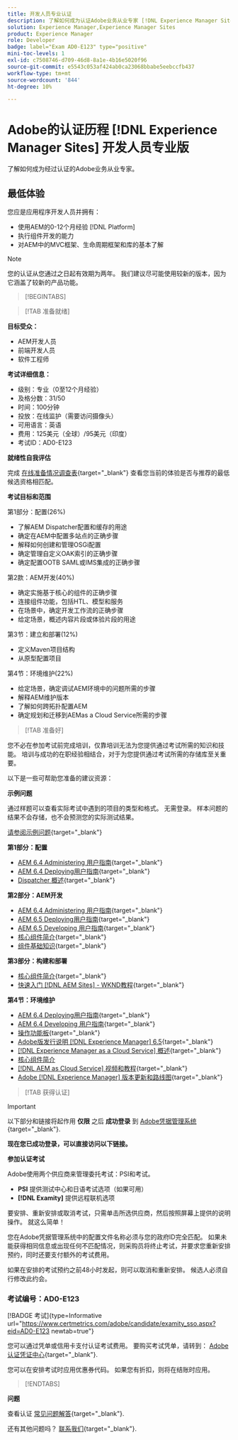```yaml
---
title: 开发人员专业认证
description: 了解如何成为认证Adobe业务从业专家 [!DNL Experience Manager Sites].
solution: Experience Manager,Experience Manager Sites
product: Experience Manager
role: Developer
badge: label="Exam AD0-E123" type="positive"
mini-toc-levels: 1
exl-id: c7508746-d709-46d8-8a1e-4b16e5020f96
source-git-commit: e5543c053af424ab0ca23068bbabe5eebccfb437
workflow-type: tm+mt
source-wordcount: '844'
ht-degree: 10%

---
```


# Adobe的认证历程 [!DNL Experience Manager Sites] 开发人员专业版

了解如何成为经过认证的Adobe业务从业专家。

## 最低体验

您应是应用程序开发人员并拥有：

* 使用AEM的0-12个月经验 [!DNL Platform]
* 执行组件开发的能力
* 对AEM中的MVC框架、生命周期框架和库的基本了解

>[!NOTE]
>
>您的认证从您通过之日起有效期为两年。 我们建议尽可能使用较新的版本，因为它涵盖了较新的产品功能。

>[!BEGINTABS]

>[!TAB 准备就绪]

**目标受众：**

* AEM开发人员
* 前端开发人员
* 软件工程师

**考试详细信息：**

* 级别：专业（0至12个月经验）
* 及格分数：31/50
* 时间：100分钟
* 投放：在线监护（需要访问摄像头）
* 可用语言：英语
* 费用：125美元（全球）/95美元（印度）
* 考试ID：AD0-E123

**就绪性自我评估**

完成 [在线准备情况调查表](https://scorpion.caveon.com/launchpad/ad-q-e123-readiness-questionnaire-for-adobe-experience-manager-sites-developer-professional-exam){target="_blank"} 查看您当前的体验是否与推荐的最低候选资格相匹配。

**考试目标和范围**

第1部分：配置(26%)

* 了解AEM Dispatcher配置和缓存的用途
* 确定在AEM中配置多站点的正确步骤
* 解释如何创建和管理OSGi配置
* 确定管理自定义OAK索引的正确步骤
* 确定配置OOTB SAML或IMS集成的正确步骤

第2款：AEM开发(40%)

* 确定实施基于核心的组件的正确步骤
* 连接组件功能，包括HTL、模型和服务
* 在场景中，确定开发工作流的正确步骤
* 给定场景，概述内容片段或体验片段的用途

第3节：建立和部署(12%)

* 定义Maven项目结构
* 从原型配置项目

第4节：环境维护(22%)

* 给定场景，确定调试AEM环境中的问题所需的步骤
* 解释AEM维护版本
* 了解如何跨拓扑配置AEM
* 确定规划和迁移到AEMas a Cloud Service所需的步骤

>[!TAB 准备好]

您不必在参加考试前完成培训，仅靠培训无法为您提供通过考试所需的知识和技能。 培训与成功的在职经验相结合，对于为您提供通过考试所需的存储库至关重要。

以下是一些可帮助您准备的建议资源：

**示例问题**

通过样题可以查看实际考试中遇到的项目的类型和格式。 无需登录。 样本问题的结果不会存储，也不会预测您的实际测试结果。

[请参阅示例问题](https://scorpion.caveon.com/launchpad/ad3-e123-adobe-experience-manager-sites-developer-professional-sample-questions){target="_blank"}

**第1部分：配置**

* [AEM 6.4 Administering 用户指南](https://experienceleague.adobe.com/docs/experience-manager-64/administering/home.html){target="_blank"}
* [AEM 6.4 Deploying用户指南](https://experienceleague.adobe.com/docs/experience-manager-64/deploying/home.html){target="_blank"}
* [Dispatcher 概述](https://experienceleague.adobe.com/docs/experience-manager-dispatcher/using/dispatcher.html){target="_blank"}

**第2部分：AEM开发**

* [AEM 6.4 Administering 用户指南](https://experienceleague.adobe.com/docs/experience-manager-64/administering/home.html){target="_blank"}
* [AEM 6.5 Deploying用户指南](https://experienceleague.adobe.com/docs/experience-manager-65/deploying/home.html){target="_blank"}
* [AEM 6.5 Developing 用户指南](https://experienceleague.adobe.com/docs/experience-manager-65/developing/home.html){target="_blank"}
* [核心组件简介](https://experienceleague.adobe.com/docs/experience-manager-core-components/using/introduction.html){target="_blank"}
* [组件基础知识](https://experienceleague.adobe.com/docs/experience-manager-learn/getting-started-wknd-tutorial-develop/project-archetype/component-basics.html){target="_blank"}

**第3部分：构建和部署**

* [核心组件简介](https://experienceleague.adobe.com/docs/experience-manager-core-components/using/introduction.html){target="_blank"}
* [快速入门 [!DNL AEM Sites] - WKND教程](https://experienceleague.adobe.com/docs/experience-manager-learn/getting-started-wknd-tutorial-develop/overview.html){target="_blank"}


**第4节：环境维护**

* [AEM 6.4 Deploying用户指南](https://experienceleague.adobe.com/docs/experience-manager-64/deploying/home.html){target="_blank"}
* [AEM 6.4 Developing 用户指南](https://experienceleague.adobe.com/docs/experience-manager-64/developing/home.html){target="_blank"}
* [操作功能板](https://experienceleague.adobe.com/docs/experience-manager-65/administering/operations/operations-dashboard.html#automated-maintenance-tasks){target="_blank"}
* [Adobe版发行说明 [!DNL Experience Manager] 6.5](https://experienceleague.adobe.com/docs/experience-manager-65/release-notes/service-pack/sp-release-notes.html){target="_blank"}
* [[!DNL Experience Manager as a Cloud Service] 概述](https://experienceleague.adobe.com/docs/experience-manager-cloud-service/content/home.html){target="_blank"}
* [核心组件简介](https://experienceleague.adobe.com/docs/experience-manager-core-components/using/introduction.html)
* [[!DNL AEM as Cloud Service] 视频和教程](https://experienceleague.adobe.com/docs/experience-manager-learn/cloud-service/overview.html){target="_blank"}
* [Adobe [!DNL Experience Manager] 版本更新和路线图](https://experienceleague.adobe.com/docs/experience-manager-release-information/aem-release-updates/home.html){target="_blank"}

>[!TAB 获得认证]

>[!IMPORTANT]
>
>以下部分和链接将起作用 **仅限**  之后 **成功登录** 到 [Adobe凭据管理系统](https://www.certmetrics.com/adobe){target="_blank"}.


**现在您已成功登录，可以直接访问以下链接。**

**参加认证考试**

Adobe使用两个供应商来管理委托考试：PSI和考试。

* **PSI** 提供测试中心和日语考试选项（如果可用）
* **[!DNL Examity]** 提供远程联机选项

要安排、重新安排或取消考试，只需单击所选供应商，然后按照屏幕上提供的说明操作。 就这么简单！

您在Adobe凭据管理系统中的配置文件名称必须与您的政府ID完全匹配。 如果未能获得相同信息或出现任何不匹配情况，则采购员将终止考试，并要求您重新安排预约，同时还要支付额外的考试费用。

如果在安排的考试预约之前48小时发起，则可以取消和重新安排。 候选人必须自行修改此约会。

### 考试编号：AD0-E123

[!BADGE 考试]{type=Informative url="https://www.certmetrics.com/adobe/candidate/examity_sso.aspx?eid=AD0-E123 newtab=true"}

您可以通过凭单或信用卡支付认证考试费用。 要购买考试凭单，请转到： [Adobe认证凭证中心](https://market.xvoucher.com/adobe/global){target="_blank"}.

您可以在安排考试时应用优惠券代码。 如果您有折扣，则将在结账时应用。

>[!ENDTABS]

**问题**

查看认证 [常见问题解答](https://experienceleague.adobe.com/docs/certification/certification/faq.html){target="_blank"}.

还有其他问题吗？ [联系我们](mailto:certif@adobe.com){target="_blank"}.
